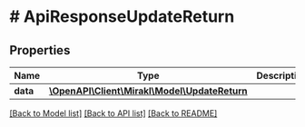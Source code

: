# # ApiResponseUpdateReturn

## Properties

Name | Type | Description | Notes
------------ | ------------- | ------------- | -------------
**data** | [**\OpenAPI\Client\Mirakl\Model\UpdateReturn**](UpdateReturn.md) |  |

[[Back to Model list]](../../README.md#models) [[Back to API list]](../../README.md#endpoints) [[Back to README]](../../README.md)
